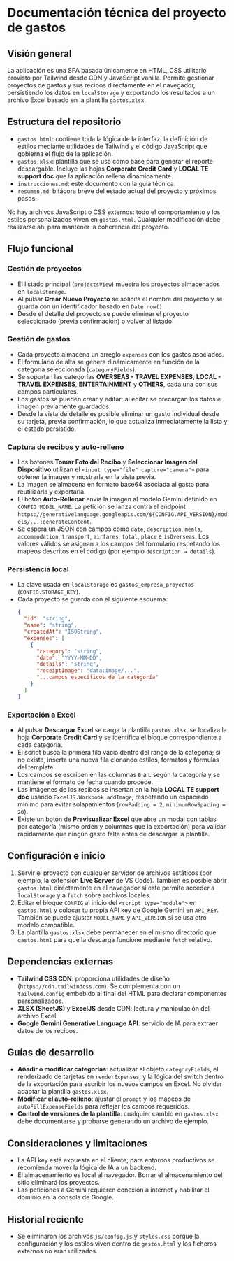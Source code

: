 # Documentación técnica del proyecto de gastos

## Visión general
La aplicación es una SPA basada únicamente en HTML, CSS utilitario provisto por Tailwind desde CDN y JavaScript vanilla. Permite gestionar proyectos de gastos y sus recibos directamente en el navegador, persistiendo los datos en `localStorage` y exportando los resultados a un archivo Excel basado en la plantilla `gastos.xlsx`.

## Estructura del repositorio
- `gastos.html`: contiene toda la lógica de la interfaz, la definición de estilos mediante utilidades de Tailwind y el código JavaScript que gobierna el flujo de la aplicación.
- `gastos.xlsx`: plantilla que se usa como base para generar el reporte descargable. Incluye las hojas **Corporate Credit Card** y **LOCAL TE support doc** que la aplicación rellena dinámicamente.
- `instrucciones.md`: este documento con la guía técnica.
- `resumen.md`: bitácora breve del estado actual del proyecto y próximos pasos.

No hay archivos JavaScript o CSS externos: todo el comportamiento y los estilos personalizados viven en `gastos.html`. Cualquier modificación debe realizarse ahí para mantener la coherencia del proyecto.

## Flujo funcional
### Gestión de proyectos
- El listado principal (`projectsView`) muestra los proyectos almacenados en `localStorage`.
- Al pulsar **Crear Nuevo Proyecto** se solicita el nombre del proyecto y se guarda con un identificador basado en `Date.now()`.
- Desde el detalle del proyecto se puede eliminar el proyecto seleccionado (previa confirmación) o volver al listado.

### Gestión de gastos
- Cada proyecto almacena un arreglo `expenses` con los gastos asociados.
- El formulario de alta se genera dinámicamente en función de la categoría seleccionada (`categoryFields`).
- Se soportan las categorías **OVERSEAS - TRAVEL EXPENSES**, **LOCAL - TRAVEL EXPENSES**, **ENTERTAINMENT** y **OTHERS**, cada una con sus campos particulares.
- Los gastos se pueden crear y editar; al editar se precargan los datos e imagen previamente guardados.
- Desde la vista de detalle es posible eliminar un gasto individual desde su tarjeta, previa confirmación, lo que actualiza inmediatamente la lista y el estado persistido.

### Captura de recibos y auto-relleno
- Los botones **Tomar Foto del Recibo** y **Seleccionar Imagen del Dispositivo** utilizan el `<input type="file" capture="camera">` para obtener la imagen y mostrarla en la vista previa.
- La imagen se almacena en formato base64 asociada al gasto para reutilizarla y exportarla.
- El botón **Auto-Rellenar** envía la imagen al modelo Gemini definido en `CONFIG.MODEL_NAME`. La petición se lanza contra el endpoint `https://generativelanguage.googleapis.com/${CONFIG.API_VERSION}/models/...:generateContent`.
- Se espera un JSON con campos como `date`, `description`, `meals`, `accommodation`, `transport`, `airfares`, `total`, `place` e `isOverseas`. Los valores válidos se asignan a los campos del formulario respetando los mapeos descritos en el código (por ejemplo `description → details`).

### Persistencia local
- La clave usada en `localStorage` es `gastos_empresa_proyectos` (`CONFIG.STORAGE_KEY`).
- Cada proyecto se guarda con el siguiente esquema:
  ```json
  {
    "id": "string",
    "name": "string",
    "createdAt": "ISOString",
    "expenses": [
      {
        "category": "string",
        "date": "YYYY-MM-DD",
        "details": "string",
        "receiptImage": "data:image/...",
        "...campos específicos de la categoría"
      }
    ]
  }
  ```

### Exportación a Excel
- Al pulsar **Descargar Excel** se carga la plantilla `gastos.xlsx`, se localiza la hoja **Corporate Credit Card** y se identifica el bloque correspondiente a cada categoría.
- El script busca la primera fila vacía dentro del rango de la categoría; si no existe, inserta una nueva fila clonando estilos, formatos y fórmulas del template.
- Los campos se escriben en las columnas `B` a `L` según la categoría y se mantiene el formato de fecha cuando procede.
- Las imágenes de los recibos se insertan en la hoja **LOCAL TE support doc** usando `ExcelJS.Workbook.addImage`, respetando un espaciado mínimo para evitar solapamientos (`rowPadding = 2`, `minimumRowSpacing = 20`).
- Existe un botón de **Previsualizar Excel** que abre un modal con tablas por categoría (mismo orden y columnas que la exportación) para validar rápidamente que ningún gasto falte antes de descargar la plantilla.

## Configuración e inicio
1. Servir el proyecto con cualquier servidor de archivos estáticos (por ejemplo, la extensión **Live Server** de VS Code). También es posible abrir `gastos.html` directamente en el navegador si este permite acceder a `localStorage` y a `fetch` sobre archivos locales.
2. Editar el bloque `CONFIG` al inicio del `<script type="module">` en `gastos.html` y colocar tu propia API key de Google Gemini en `API_KEY`. También se puede ajustar `MODEL_NAME` y `API_VERSION` si se usa otro modelo compatible.
3. La plantilla `gastos.xlsx` debe permanecer en el mismo directorio que `gastos.html` para que la descarga funcione mediante `fetch` relativo.

## Dependencias externas
- **Tailwind CSS CDN**: proporciona utilidades de diseño (`https://cdn.tailwindcss.com`). Se complementa con un `tailwind.config` embebido al final del HTML para declarar componentes personalizados.
- **XLSX (SheetJS)** y **ExcelJS** desde CDN: lectura y manipulación del archivo Excel.
- **Google Gemini Generative Language API**: servicio de IA para extraer datos de los recibos.

## Guías de desarrollo
- **Añadir o modificar categorías**: actualizar el objeto `categoryFields`, el renderizado de tarjetas en `renderExpenses`, y la lógica del switch dentro de la exportación para escribir los nuevos campos en Excel. No olvidar adaptar la plantilla `gastos.xlsx`.
- **Modificar el auto-relleno**: ajustar el `prompt` y los mapeos de `autoFillExpenseFields` para reflejar los campos requeridos.
- **Control de versiones de la plantilla**: cualquier cambio en `gastos.xlsx` debe documentarse y probarse generando un archivo de ejemplo.

## Consideraciones y limitaciones
- La API key está expuesta en el cliente; para entornos productivos se recomienda mover la lógica de IA a un backend.
- El almacenamiento es local al navegador. Borrar el almacenamiento del sitio eliminará los proyectos.
- Las peticiones a Gemini requieren conexión a internet y habilitar el dominio en la consola de Google.

## Historial reciente
- Se eliminaron los archivos `js/config.js` y `styles.css` porque la configuración y los estilos viven dentro de `gastos.html` y los ficheros externos no eran utilizados.
